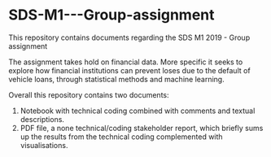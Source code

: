# SDS-M1---Group-assignment
This repository contains documents regarding the SDS M1 2019  - Group assignment

The assignment takes hold on financial data. More specific it seeks to explore how financial institutions can prevent loses due to the default of vehicle loans, through statistical methods and machine learning. 

Overall this repository contains two documents:

1. Notebook with technical coding combined with comments and textual descriptions.
2. PDF file, a none technical/coding stakeholder report, which briefly sums up the results from the technical coding    complemented with visualisations. 
